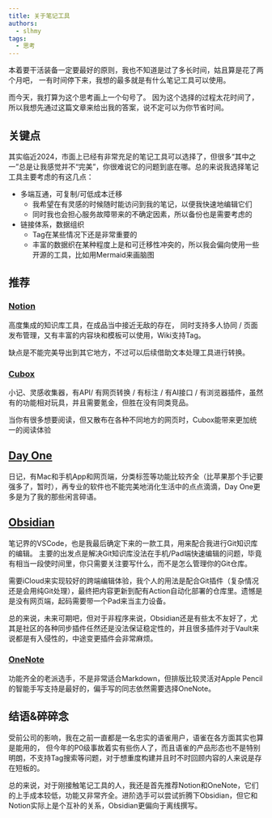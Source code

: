 ```yaml
---
title: 关于笔记工具
authors:
  - slhmy
tags:
  - 思考
---
```

本着要干活装备一定要最好的原则，我也不知道是过了多长时间，姑且算是花了两个月吧，
一有时间停下来，我想的最多就是有什么笔记工具可以使用。

而今天，我打算为这个思考画上一个句号了。
因为这个选择的过程太花时间了，所以我想先通过这篇文章来给出我的答案，说不定可以为你节省时间。

## 关键点

其实临近2024，市面上已经有非常充足的笔记工具可以选择了，但很多“其中之一”总是让我感觉并不“完美”，你很难说它的问题到底在哪。总的来说我选择笔记工具主要考虑的有这几点：

- 多端互通，可复制/可低成本迁移
	- 我希望在有灵感的时候随时能访问到我的笔记，以便我快速地编辑它们
	- 同时我也会担心服务故障带来的不确定因素，所以备份也是需要考虑的
- 链接体系，数据组织
	- Tag在某些情况下还是非常重要的
	- 丰富的数据织在某种程度上是和可迁移性冲突的，所以我会偏向使用一些开源的工具，比如用Mermaid来画脑图

## 推荐

### [Notion](https://www.notion.so)

高度集成的知识库工具，在成品当中接近无敌的存在，
同时支持多人协同 / 页面发布管理，又有丰富的内容块和模板可以使用，Wiki支持Tag。

缺点是不能完美导出到其它地方，不过可以后续借助文本处理工具进行转换。

### [Cubox](https://cubox.cc)

小记、灵感收集器，有API/ 有网页转换 / 有标注 / 有AI接口 / 有浏览器插件，虽然有的功能相对玩具，并且需要氪金，但胜在没有同类竞品。

当你有很多想要阅读，但又散布在各种不同地方的网页时，Cubox能带来更加统一的阅读体验

## [Day One](https://dayone.me)

日记，有Mac和手机App和网页端，分类标签等功能比较齐全（比苹果那个手记要强多了，暂时），再专业的软件也不能完美地消化生活中的点点滴滴，Day One更多是为了我的那些闲言碎语。

## [Obsidian](https://obsidian.md)

笔记界的VSCode，也是我最后确定下来的一款工具，用来配合我进行Git知识库的编辑。
主要的出发点是解决Git知识库没法在手机/Pad端快速编辑的问题，毕竟有相当一段使时间里，你只需要关注要写什么，而不是怎么管理你的Git仓库。

需要iCloud来实现较好的跨端编辑体验，我个人的用法是配合Git插件（复杂情况还是会用纯Git处理），最终把内容更新到配有Action自动化部署的仓库里。遗憾是是没有网页端，起码需要带一个Pad来当主力设备。

总的来说，未来可期吧，但对于非程序来说，Obsidian还是有些太不友好了，尤其是社区的各种同步插件任然还是没法保证稳定性的，并且很多插件对于Vault来说都是有入侵性的，中途变更插件会非常麻烦。

### [OneNote](https://www.onenote.com)

功能齐全的老派选手，不是非常适合Markdown，但排版比较灵活对Apple Pencil的智能手写支持是最好的，偏手写的同志依然需要选择OneNote。

## 结语&碎碎念

受前公司的影响，我在之前一直都是一名忠实的语雀用户，语雀在各方面其实也算是能用的，
但今年的P0级事故着实有些伤人了，而且语雀的产品形态也不是特别明朗，不支持Tag搜索等问题，对于想重度构建并且时不时回顾内容的人来说是存在短板的。

总的来说，对于刚接触笔记工具的人，我还是首先推荐Notion和OneNote，它们的上手成本较低，功能又非常齐全。进阶选手可以尝试折腾下Obsidian，但它和Notion实际上是个互补的关系，Obsidian更偏向于离线撰写。
